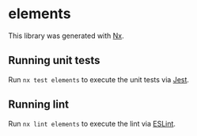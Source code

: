 # elements

This library was generated with [Nx](https://nx.dev).

## Running unit tests

Run `nx test elements` to execute the unit tests via [Jest](https://jestjs.io).

## Running lint

Run `nx lint elements` to execute the lint via [ESLint](https://eslint.org/).
